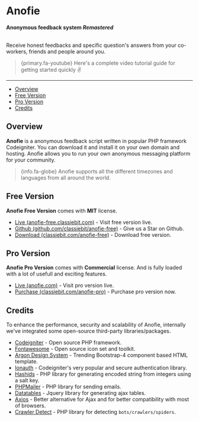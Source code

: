 # Anofie

**Anonymous feedback system <em>Remastered</em>**

<br>
Receive honest feedbacks and specific question's answers from your co-workers, friends and people around you.


> {primary.fa-youtube} Here's a complete video tutorial guide for getting started quickly ✌️

---

- [Overview](#Overview)
- [Free Version](#Free-version)
- [Pro Version](#Pro-version)
- [Credits](#Credits)

<a name="overview"></a>
## Overview

**Anofie** is a anonymous feedback script written in popular PHP framework Codeigniter. You can download it and install it on your own domain and hosting. Anofie allows you to run your own anonymous messaging platform for your community. 

> {info.fa-globe} Anofie supports all the different timezones and languages from all around the world.



<a name="Free-version"></a>
## Free Version

**Anofie Free Version** comes with **MIT** license. 

+ [Live (anofie-free.classiebit.com)](https://anofie-free.classiebit.com) - Visit free version live.
+ [Github (github.com/classiebit/anofie-free)](https://github.com/classiebit/anofie-free) - Give us a Star on Github.
+ [Download (classiebit.com/anofie-free)](https://classiebit.com/anofie-free) - Download free version.


<a name="Pro-version"></a>
## Pro Version

**Anofie Pro Version** comes with **Commercial** license. And is fully loaded with a lot of usefull and exciting features.

+ [Live (anofie.com)](https://anofie.com) - Visit pro version live.
+ [Purchase (classiebit.com/anofie-pro)](https://classiebit.com/anofie-pro) - Purchase pro version now.


<a name="credits"></a>
## Credits

To enhance the performance, security and scalability of Anofie, internally we've integrated some open-source third-party libraries/packages.

+ [Codeigniter](https://github.com/bcit-ci/CodeIgniter) - Open source PHP framework.
+ [Fontawesome](https://github.com/FortAwesome/Font-Awesome/) - Open source icon set and toolkit.
+ [Argon Design System](https://github.com/creativetimofficial/argon-design-system) - Trending Bootstrap-4 component based HTML template.
+ [Ionauth](https://github.com/benedmunds/CodeIgniter-Ion-Auth) - Codeigniter's very popular and secure authentication library.
+ [Hashids](https://github.com/vinkla/hashids) - PHP library for generating encoded string from integers using a salt key.
+ [PHPMailer](https://github.com/PHPMailer/PHPMailer) - PHP library for sending emails.
+ [Datatables](https://github.com/DataTables/DataTables) - Jquery library for generating ajax tables.
+ [Axios](https://github.com/axios/axios) - Better alternative for Ajax and for better compatibility with most of browsers.  
+ [Crawler Detect](https://github.com/JayBizzle/Crawler-Detect) - PHP library for detecting `bots/crawlers/spiders`.